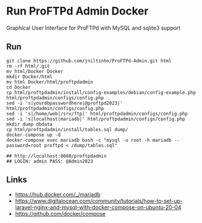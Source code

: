 # Run ProFTPd Admin Docker

Graphical User Interface for ProFTPd with MySQL and sqlite3 support


## Run

```
git clone https://github.com/jniltinho/ProFTPd-Admin.git html
rm -rf html/.git
mv html/Docker Docker
mkdir Docker/html
mv html Docker/html/proftpdadmin
cd Docker
cp html/proftpdadmin/install/config-examples/debian/config-example.php html/proftpdadmin/configs/config.php
sed -i 's|yourdbpasswordhere|@proftpd2023|' html/proftpdadmin/configs/config.php
sed -i 's|/home/web|/srv/ftp|' html/proftpdadmin/configs/config.php
sed -i 's|localhost|mariadb|' html/proftpdadmin/configs/config.php
mkdir dump dbdata
cp html/proftpdadmin/install/tables.sql dump/
docker-compose up -d
docker-compose exec mariadb bash -c "mysql -u root -h mariadb --password=root proftpd < /dump/tables.sql"

## http://localhost:8080/proftpdadmin
## LOGIN: admin PASS: @Admin2023
```


## Links

- https://hub.docker.com/_/mariadb
- https://www.digitalocean.com/community/tutorials/how-to-set-up-laravel-nginx-and-mysql-with-docker-compose-on-ubuntu-20-04
- https://github.com/docker/compose
